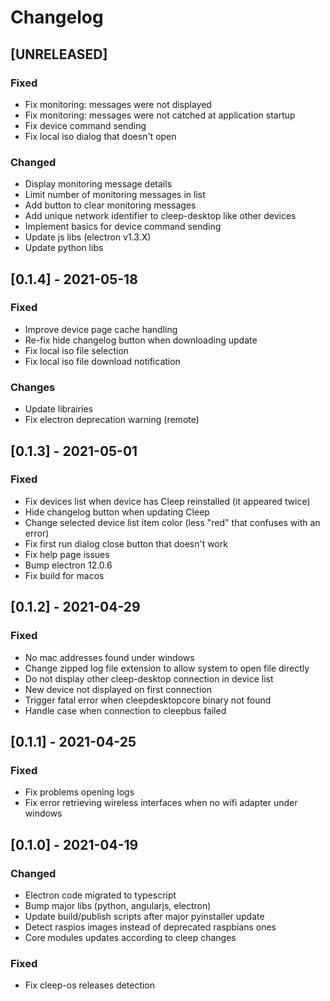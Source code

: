 # Changelog

## [UNRELEASED]
### Fixed
* Fix monitoring: messages were not displayed
* Fix monitoring: messages were not catched at application startup
* Fix device command sending
* Fix local iso dialog that doesn't open

### Changed
* Display monitoring message details
* Limit number of monitoring messages in list
* Add button to clear monitoring messages
* Add unique network identifier to cleep-desktop like other devices
* Implement basics for device command sending
* Update js libs (electron v1.3.X)
* Update python libs

## [0.1.4] - 2021-05-18
### Fixed
* Improve device page cache handling
* Re-fix hide changelog button when downloading update
* Fix local iso file selection
* Fix local iso file download notification

### Changes
* Update librairies
* Fix electron deprecation warning (remote)

## [0.1.3] - 2021-05-01
### Fixed
* Fix devices list when device has Cleep reinstalled (it appeared twice)
* Hide changelog button when updating Cleep
* Change selected device list item color (less "red" that confuses with an error)
* Fix first run dialog close button that doesn't work
* Fix help page issues
* Bump electron 12.0.6
* Fix build for macos

## [0.1.2] - 2021-04-29
### Fixed
* No mac addresses found under windows
* Change zipped log file extension to allow system to open file directly
* Do not display other cleep-desktop connection in device list
* New device not displayed on first connection
* Trigger fatal error when cleepdesktopcore binary not found
* Handle case when connection to cleepbus failed

## [0.1.1] - 2021-04-25
### Fixed
* Fix problems opening logs
* Fix error retrieving wireless interfaces when no wifi adapter under windows

## [0.1.0] - 2021-04-19
### Changed
* Electron code migrated to typescript
* Bump major libs (python, angularjs, electron)
* Update build/publish scripts after major pyinstaller update
* Detect raspios images instead of deprecated raspbians ones
* Core modules updates according to cleep changes

### Fixed
* Fix cleep-os releases detection